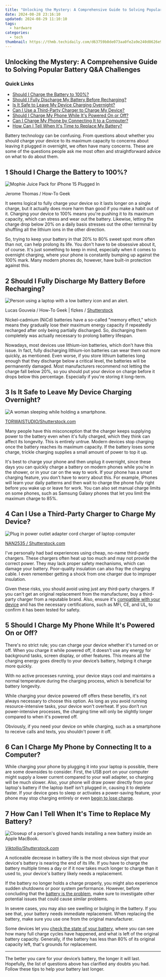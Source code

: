 ```yaml
---
title: "Unlocking the Mystery: A Comprehensive Guide to Solving Popular Battery Q&A Challenges"
date: 2024-08-28 23:16:10
updated: 2024-08-29 11:10:10
tags:
  - hardware
categories:
  - tech
thumbnail: https://thmb.techidaily.com/d63759b0de073aa0fe2a9e240d0626e991d2055a110a13a7ea5ba7a42e20218a.jpg
---
```


## Unlocking the Mystery: A Comprehensive Guide to Solving Popular Battery Q&A Challenges

### Quick Links

* [Should I Charge the Battery to 100%?](https://some-approaches.techidaily.com/2024-approved-the-educators-compendium-of-video-assisted-methods/)
* [Should I Fully Discharge My Battery Before Recharging?](https://digital-screen-recording.techidaily.com/in-2024-how-to-save-and-archive-google-voice-chats/)
* [Is It Safe to Leave My Device Charging Overnight?](https://fake-location.techidaily.com/how-to-find-ispoofer-pro-activation-key-on-samsung-galaxy-a23-5g-drfone-by-drfone-virtual-android/)
* [Can I Use a Third-Party Charger to Charge My Device?](https://android-location-track.techidaily.com/how-to-track-a-lost-vivo-y78-5g-for-free-drfone-by-drfone-virtual-android/)
* [Should I Charge My Phone While It's Powered On or Off?](https://screen-activity-recording.techidaily.com/new-effortless-ios-screen-recording-techniques-for-2024/)
* [Can I Charge My Phone by Connecting It to a Computer?](https://mondly-stories.techidaily.com/essential-urdu-words-for-beginners-over-100-core-words-and-phrases/)
* [How Can I Tell When It's Time to Replace My Battery?](https://youtube-zero.techidaily.com/24-tactics-to-amplify-your-video-presence-with-targeted-keywords/)

 Battery technology can be confusing. From questions about whether you should charge your device to its maximum capacity to concerns about leaving it plugged in overnight, we often have many concerns. These are some of the questions people ask me most often and straightforward advice on what to do about them.

## 1  Should I Charge the Battery to 100%? 

![Mophie Juice Pack for iPhone 15 Plugged In](https://static1.howtogeekimages.com/wordpress/wp-content/uploads/wm/2024/07/53706254532_d22500ebdb_o.jpg) 

Jerome Thomas / How-To Geek

 It seems logical to fully charge your device so it lasts longer on a single charge, but it actually does more harm than good if you make a habit out of it. Charging your device to 100% means you're pushing it to its maximum capacity, which can stress and wear out the battery. Likewise, letting the charge drop below 20% on a daily basis stresses out the other terminal by shuffling all the lithium ions in the other direction.

 So, trying to keep your battery in that 20% to 80% sweet spot more often than not, can help prolong its life. You don't have to be obsessive about it, of course. It's just something to keep in mind, especially when it comes to overnight charging, where your phone is constantly bumping up against the 100% mark. Many modern phones do, however, have built-in protection against this.

## 2  Should I Fully Discharge My Battery Before Recharging? 

![Person using a laptop with a low battery icon and an alert.](https://static1.howtogeekimages.com/wordpress/wp-content/uploads/2024/07/person-using-a-laptop-with-a-low-battery-icon-and-an-alert.jpg) 

Lucas Gouveia / How-To Geek | fizkes / [Shutterstock](https://www.shutterstock.com/image-photo/smiling-young-man-freelancer-using-laptop-1575539239)

 Nickel-cadmium (NiCd) batteries have a so-called "memory effect," which means they gradually lose their maximum energy capacity if repeatedly recharged after only being partially discharged. So, discharging them completely was actually necessary to prolong battery lifespan.

 Nowadays, most devices use lithium-ion batteries, which don't have this issue. In fact, fully discharging lithium-ion batteries can wear them out more quickly, as mentioned. Even worse, if you store lithium batteries long enough that they discharge below a critical level, the batteries will be permanently damaged. Most manufacturers recommend not letting the charge fall below 20%, so you should put your device on charge before it drops below this percentage. Especially if you're storing it long-term.

## 3  Is It Safe to Leave My Device Charging Overnight? 

![A woman sleeping while holding a smartphone.](https://static1.howtogeekimages.com/wordpress/wp-content/uploads/2021/05/sleeping_woman.jpg) 

[TORWAISTUDIO/Shutterstock.com](https://www.shutterstock.com/image-photo/asian-woman-asleep-while-talking-on-371058383)

 Many people have this misconception that the charger keeps supplying power to the battery even when it's fully charged, which they think can affect its longevity. This is entirely untrue. Modern devices stop charging once the battery reaches its maximum capacity. If the battery loses some charge, trickle charging supplies a small amount of power to top it up.

 It's best to charge your phone and then unplug it overnight, since these days you can quickly charge a battery on modern phones while you're in the shower, or in your car on the way to work. If your phone has a smart charging feature, you don't have to worry about this. For example, iPhones will learn your daily patterns and then wait to charge the phone fully right before you wake up or leave for work. You can also set manual charge limits on some phones, such as Samsung Galaxy phones that let you limit the maximum charge to 85%.

## 4  Can I Use a Third-Party Charger to Charge My Device? 

![Plug in power outlet adapter cord charger of laptop computer](https://static1.howtogeekimages.com/wordpress/wp-content/uploads/2024/07/plug-in-power-outlet-adapter-cord-charger-of-laptop-computer.jpg) 

[NAN2535 / Shutterstock.com](https://www.shutterstock.com/image-photo/mens-hands-plug-power-outlet-adapter-2023530707)

 I've personally had bad experiences using cheap, no-name third-party chargers. These chargers often heat up too much and may not provide the correct power. They may lack proper safety mechanisms, which can damage your battery. Poor-quality insulation can also fray the charging cable. I even remember getting a shock from one charger due to improper insulation.

 Given these risks, you should avoid using just any third-party chargers. If you can't get an original replacement from the manufacturer, buy a third-party charger from a reputable brand. Also, ensure it's [compatible with your device](https://screen-video-capture.techidaily.com/new-how-to-set-up-and-use-xbox-screen-recording-tools-for-2024/) and has the necessary certifications, such as MFi, CE, and UL, to confirm it has been tested for safety.

## 5  Should I Charge My Phone While It's Powered On or Off? 

 There's no strict rule; you can charge your device whether it's turned on or off. When you charge it while powered off, it doesn’t use any energy for background tasks, screen display, or other features. This means all the charging energy goes directly to your device’s battery, helping it charge more quickly.

 With no active processes running, your device stays cool and maintains a normal temperature during the charging process, which is beneficial for battery longevity.

 While charging your device powered off offers these benefits, it's not always necessary to choose this option. As long as you avoid running resource-intensive tasks, your device won't overheat. If you don’t run power-intensive processes, the charging time will only be slightly longer compared to when it's powered off.

 Obviously, if you need your device on while charging, such as a smartphone to receive calls and texts, you shouldn't power it off.

## 6  Can I Charge My Phone by Connecting It to a Computer? 

 While charging your phone by plugging it into your laptop is possible, there are some downsides to consider. First, the USB port on your computer might supply a lower current compared to your wall adapter, so charging will be much slower. Also, your phone will draw power directly from your laptop's battery if the laptop itself isn't plugged in, causing it to deplete faster. If your device goes to sleep or activates a power-saving feature, your phone may stop charging entirely or even [begin to lose charge](https://instagram-videos.techidaily.com/2024-approved-crafted-for-quality-converting-ipv-files-from-instagram-to-mp4/).

## 7  How Can I Tell When It's Time to Replace My Battery? 

![Closeup of a person's gloved hands installing a new battery inside an Apple MacBook.](https://static1.howtogeekimages.com/wordpress/wp-content/uploads/2022/12/shutterstock_1842077008.jpg) 

_[Viktollio/Shutterstock.com](https://www.shutterstock.com/image-photo/moscow-russia-1306-service-engineer-replaces-1842077008)_

 A noticeable decrease in battery life is the most obvious sign that your device's battery is nearing the end of its life. If you have to charge the battery multiple times a day or if it now takes much longer to charge than it used to, your device's battery likely needs a replacement.

 If the battery no longer holds a charge properly, you might also experience sudden shutdowns or poor system performance. However, before concluding that the [battery is the problem](https://hardware-tips.techidaily.com/the-definitive-resource-for-computer-enthusiasts-toms-hardware-deep-dives/), make sure to investigate other potential issues that could cause similar problems.

 In severe cases, you may also see swelling or bulging in the battery. If you see that, your battery needs immediate replacement. When replacing the battery, make sure you use one from the original manufacturer.

 Some devices let you [check the state of your battery](https://some-approaches.techidaily.com/the-verdict-on-vllo-performance-for-2024/), where you can see how many full charge cycles have happened, and what is left of the original battery capacity. Generally, if the battery has less than 80% of its original capacity left, that's grounds for replacement.

---

 The better you care for your device’s battery, the longer it will last. Hopefully, the list of questions above has clarified any doubts you had. Follow these tips to help your battery last longer.

<ins class="adsbygoogle"
     style="display:block"
     data-ad-format="autorelaxed"
     data-ad-client="ca-pub-7571918770474297"
     data-ad-slot="1223367746"></ins>



<ins class="adsbygoogle"
     style="display:block"
     data-ad-client="ca-pub-7571918770474297"
     data-ad-slot="8358498916"
     data-ad-format="auto"
     data-full-width-responsive="true"></ins>
